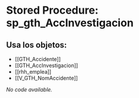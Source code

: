 # Stored Procedure: sp_gth_AccInvestigacion

## Usa los objetos:
- [[GTH_Accidente]]
- [[GTH_AccInvestigacion]]
- [[rhh_emplea]]
- [[V_GTH_NomAccidente]]

*No code available.*
